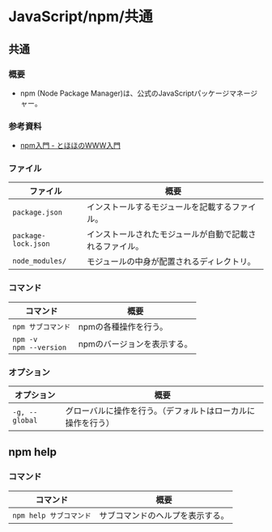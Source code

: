 # JavaScript/npm/共通

## 共通

### 概要

- npm (Node Package Manager)は、公式のJavaScriptパッケージマネージャー。

### 参考資料

- [npm入門 - とほほのWWW入門](https://www.tohoho-web.com/ex/npm.html)

### ファイル

| ファイル            | 概要                                                     |
| ------------------- | -------------------------------------------------------- |
| `package.json`      | インストールするモジュールを記載するファイル。           |
| `package-lock.json` | インストールされたモジュールが自動で記載されるファイル。 |
| `node_modules/`     | モジュールの中身が配置されるディレクトリ。               |

### コマンド

| コマンド                      | 概要                        |
| ----------------------------- | --------------------------- |
| `npm サブコマンド`            | npmの各種操作を行う。       |
| `npm -v`<br />`npm --version` | npmのバージョンを表示する。 |

### オプション

| オプション     | 概要                                                         |
| -------------- | ------------------------------------------------------------ |
| `-g, --global` | グローバルに操作を行う。（デフォルトはローカルに操作を行う） |

## npm help

### コマンド

| コマンド                | 概要                             |
| ----------------------- | -------------------------------- |
| `npm help サブコマンド` | サブコマンドのヘルプを表示する。 |
